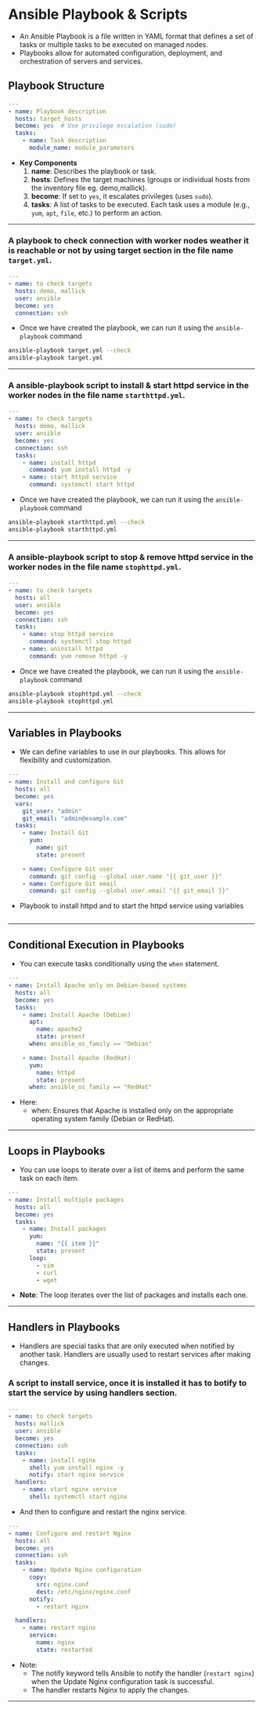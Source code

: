 # Ansible Playbook & Scripts
- An Ansible Playbook is a file written in YAML format that defines a set of tasks or multiple tasks to be executed on managed nodes. 
- Playbooks allow for automated configuration, deployment, and orchestration of servers and services.
## Playbook Structure
```yaml
---
- name: Playbook description
  hosts: target_hosts
  become: yes  # Use privilege escalation (sudo)
  tasks:
    - name: Task description
      module_name: module_parameters
```
- **Key Components**
  1. **name**: Describes the playbook or task.
  2. **hosts**: Defines the target machines (groups or individual hosts from the inventory file eg. demo,mallick).
  3. **become**: If set to `yes`, it escalates privileges (uses `sudo`).
  4. **tasks**: A list of tasks to be executed. Each task uses a module (e.g., `yum`, `apt`, `file`, etc.) to perform an action.
---
### A playbook to check connection with worker nodes weather it is reachable or not by using target section in the file name `target.yml`.

```yaml
---
- name: to check targets
  hosts: demo, mallick
  user: ansible
  become: yes
  connection: ssh
```
- Once we have created the playbook, we can run it using the `ansible-playbook` command
```sh
ansible-playbook target.yml --check
ansible-playbook target.yml
```
---
### A ansible-playbook script to install & start httpd service in the worker nodes in the file name `starthttpd.yml`.
```yaml
---
- name: to check targets
  hosts: demo, mallick
  user: ansible
  become: yes
  connection: ssh
  tasks:
    - name: install httpd
      command: yum install httpd -y
    - name: start httpd service
      command: systemctl start httpd
```
- Once we have created the playbook, we can run it using the `ansible-playbook` command
```sh
ansible-playbook starthttpd.yml --check
ansible-playbook starthttpd.yml
```
---
### A ansible-playbook script to stop & remove httpd service in the worker nodes in the file name `stophttpd.yml`.
```yaml
---
- name: to check targets
  hosts: all
  user: ansible
  become: yes
  connection: ssh
  tasks:
    - name: stop httpd service
      command: systemctl stop httpd
    - name: uninstall httpd
      command: yum remove httpd -y
```
- Once we have created the playbook, we can run it using the `ansible-playbook` command
```sh
ansible-playbook stophttpd.yml --check
ansible-playbook stophttpd.yml
```
---
## Variables in Playbooks
- We can define variables to use in our playbooks. This allows for flexibility and customization.
```yml
---
- name: Install and configure Git
  hosts: all
  become: yes
  vars:
    git_user: "admin"
    git_email: "admin@example.com"
  tasks:
    - name: Install Git
      yum:
        name: git
        state: present

    - name: Configure Git user
      command: git config --global user.name "{{ git_user }}"
    - name: Configure Git email
      command: git config --global user.email "{{ git_email }}"
```
- Playbook to install httpd and to start the httpd service using variables
```yaml

```
---
## Conditional Execution in Playbooks
- You can execute tasks conditionally using the `when` statement.
```yaml
---
- name: Install Apache only on Debian-based systems
  hosts: all
  become: yes
  tasks:
    - name: Install Apache (Debian)
      apt:
        name: apache2
        state: present
      when: ansible_os_family == "Debian"

    - name: Install Apache (RedHat)
      yum:
        name: httpd
        state: present
      when: ansible_os_family == "RedHat"
```
- Here:
  - when: Ensures that Apache is installed only on the appropriate operating system family (Debian or RedHat).
---
## Loops in Playbooks
- You can use loops to iterate over a list of items and perform the same task on each item.
```yaml
---
- name: Install multiple packages
  hosts: all
  become: yes
  tasks:
    - name: Install packages
      yum:
        name: "{{ item }}"
        state: present
      loop:
        - vim
        - curl
        - wget
``` 
- **Note**: The loop iterates over the list of packages and installs each one.
---
## Handlers in Playbooks
- Handlers are special tasks that are only executed when notified by another task. Handlers are usually used to restart services after making changes.
### A script to install service, once it is installed it has to botify to start the service by using handlers section.
```yaml
---
- name: to check targets
  hosts: mallick
  user: ansible
  become: yes
  connection: ssh
  tasks:
    - name: install nginx
      shell: yum install nginx -y
      notify: start nginx service
  handlers:
    - name: start nginx service
      shell: systemctl start nginx
```
- And then to configure and restart the nginx service.
```yaml
---
- name: Configure and restart Nginx
  hosts: all
  become: yes
  connection: ssh
  tasks:
    - name: Update Nginx configuration
      copy:
        src: nginx.conf
        dest: /etc/nginx/nginx.conf
      notify:
        - restart nginx

  handlers:
    - name: restart nginx
      service:
        name: nginx
        state: restarted
```
- Note:
  - The notify keyword tells Ansible to notify the handler (`restart nginx`) when the Update Nginx configuration task is successful.
  - The handler restarts Nginx to apply the changes.
---

































